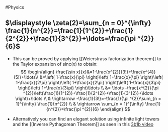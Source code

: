 #Physics 
## $\displaystyle \zeta(2)=\sum_{n = 0}^{\infty} \frac{1}{n^{2}}=\frac{1}{1^{2}}+\frac{1}{2^{2}}+\frac{1}{3^{2}}+\ldots=\frac{\pi ^{2}}{6}$
* This can be proved by applying [[Weierstrass factorization theorem]] to the Taylor expansion of $\displaystyle \text{sinc}(x)$ to obtain:
$$
\begin{align}
\frac{\sin x}{x}&=1-\frac{x^{2}}{3!}+\frac{x^{4}}{5!}+\ldots\\
&=\left( 1-\frac{x}{\pi} \right)\left( 1+\frac{x}{\pi} \right)\left( 1-\frac{x}{2\pi} \right)\left( 1+\frac{x}{2\pi} \right)\left( 1-\frac{x}{3\pi} \right)\left( 1+\frac{x}{3\pi} \right)\ldots \\
&= \ldots -\frac{x^{2}}{\pi ^{2}}\left(\frac{1}{1^{2}}+\frac{1}{2^{2}}+\frac{1}{3^{2}}+\ldots \right)+\ldots  \\
& \rightarrow  -\frac{1}{3!}=-\frac{1}{\pi ^{2}}\sum_{n = 1}^{\infty} \frac{1}{n^{2}} \\
& \rightarrow  \sum_{n = 1}^{\infty} \frac{1}{n^{2}}=\frac{\pi ^{2}}{6}
\end{align}
$$

* Alternatively you can find an elegant solution using infinite light towers and the [[Inverse Pythagorean Theorem]] as seen in this [3b1b video](https://www.youtube.com/watch?v=d-o3eB9sfls)